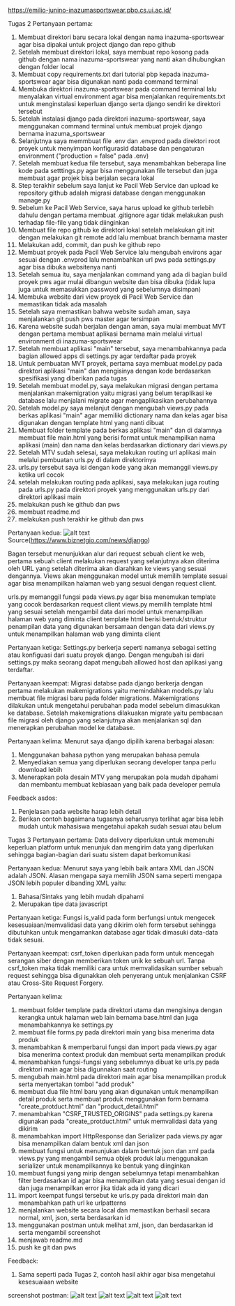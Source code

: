 https://emilio-junino-inazumasportswear.pbp.cs.ui.ac.id/

Tugas 2
Pertanyaan pertama:
1. Membuat direktori baru secara lokal dengan nama inazuma-sportswear agar bisa dipakai untuk project django dan repo github
2. Setelah membuat direktori lokal, saya membuat repo kosong pada github dengan nama inazuma-sportswear yang nanti akan dihubungkan dengan folder local
3. Membuat copy requirements.txt dari tutorial pbp kepada inazuma-sportswear agar bisa digunakan nanti pada command terminal
4. Membuka direktori inazuma-sportswear pada command terminal lalu menyalakan virtual environment agar bisa menjalankan requirements.txt untuk menginstalasi keperluan django serta django sendiri ke direktori tersebut
5. Setelah instalasi django pada direktori inazuma-sportswear, saya menggunakan command terminal untuk membuat projek django bernama inazuma_sportswear
6. Selanjutnya saya memmbuat file .env dan .envprod pada direktori root proyek untuk menyimpan konfigurasid database dan pengaturan environment ("production = false" pada .env)
7. Setelah membuat kedua file tersebut, saya menambahkan beberapa line kode pada setttings.py agar bisa menggunakan file tersebut dan juga membuat agar projek bisa berjalan secara lokal
8. Step terakhir sebelum saya lanjut ke Pacil Web Service dan upload ke repository github adalah migrasi database dengan menggunakan manage.py
9. Sebelum ke Pacil Web Service, saya harus upload ke github terlebih dahulu dengan pertama membuat .gitignore agar tidak melakukan push terhadap file-file yang tidak diinginkan
10. Membuat file repo github ke direktori lokal setelah melakukan git init dengan melakukan git remote add lalu membuat branch bernama master 
11. Melakukan add, commit, dan push ke github repo
12. Membuat proyek pada Pacil Web Service lalu mengubah environs agar sesuai dengan .envprod lalu menambahkan url pws pada settings.py agar bisa dibuka websitenya nanti
13. Setelah semua itu, saya menjalankan command yang ada di bagian build proyek pws agar mulai dibangun website dan bisa dibuka (tidak lupa juga untuk memasukkan password yang sebelumnya disimpan)
14. Membuka website dari view proyek di Pacil Web Service dan memastikan tidak ada masalah
15. Setelah saya memastikan bahwa website sudah aman, saya menjalankan git push pws master agar tersimpan
16. Karena website sudah berjalan dengan aman, saya mulai membuat MVT dengan pertama membuat aplikasi bernama main melalui virtual environment di inazuma-sportswear
17. Setelah membuat aplikasi "main" tersebut, saya menambahkannya pada bagian allowed apps di settings.py agar terdaftar pada proyek
18. Untuk pembuatan MVT proyek, pertama saya membuat model.py pada direktori aplikasi "main" dan mengisinya dengan kode berdasarkan spesifikasi yang diberikan pada tugas
19. Setelah membuat model.py, saya melakukan migrasi dengan pertama menjalankan makemigration yaitu migrasi yang belum teraplikasi ke database lalu menjalani migrate agar mengaplikasikan perubahannya
20. Setelah model.py saya melanjut dengan mengubah views.py pada berkas aplikasi "main" agar memiliki dictionary nama dan kelas agar bisa digunakan dengan template html yang nanti dibuat
21. Membuat folder template pada berkas aplikasi "main" dan di dalamnya membuat file main.html yang berisi format untuk menampilkan nama aplikasi (main) dan nama dan kelas berdasarkan dictionary dari views.py 
22. Setelah MTV sudah selesai, saya melakukan routing url aplikasi main melalui pembuatan urls.py di dalam direktorinya
23. urls.py tersebut saya isi dengan kode yang akan memanggil views.py ketika url cocok
24. setelah melakukan routing pada aplikasi, saya melakukan juga routing pada urls.py pada direktori proyek yang menggunakan urls.py dari direktori aplikasi main
25. melakukan push ke github dan pws
26. membuat readme.md
27. melakukan push terakhir ke github dan pws

Pertanyaan kedua:
![alt text](image.png)
Source(https://www.biznetgio.com/news/django)

Bagan tersebut menunjukkan alur dari request sebuah client ke web, pertama sebuah client melakukan request yang selanjutnya akan diterima oleh URL yang setelah diterima akan diarahkan ke views yang sesuai dengannya. Views akan menggunakan model untuk memilih template sesuai agar bisa menampilkan halaman web yang sesuai dengan request client. 

urls.py memanggil fungsi pada views.py agar bisa menemukan template yang cocok berdasarkan request client
views.py memilih template html yang sesuai setelah mengambil data dari model untuk menampilkan halaman web yang diminta client
template html berisi bentuk/struktur penampilan data yang digunakan bersamaan dengan data dari views.py untuk menampilkan halaman web yang diminta client

Pertanyaan ketiga:
Settings.py berkerja seperti namanya sebagai setting atau konfiguasi dari suatu proyek django. Dengan mengubah isi dari settings.py maka seorang dapat mengubah allowed host dan aplikasi yang terdaftar.

Pertanyaan keempat:
Migrasi databse pada django berkerja dengan pertama melakukan makemigrations yaitu memindahkan models.py lalu membuat file migrasi baru pada folder migrations. Makemigrations dilakukan untuk mengetahui perubahan pada model sebelum dimasukkan ke database. Setelah makemigrations dilakuakan migrate yaitu pembacaan file migrasi oleh django yang selanjutnya akan menjalankan sql dan menerapkan perubahan model ke database.

Pertanyaan kelima:
Menurut saya django dipilih karena berbagai alasan:
1. Menggunakan bahasa python yang merupakan bahasa pemula
2. Menyediakan semua yang diperlukan seorang developer tanpa perlu download lebih
3. Menerapkan pola desain MTV yang merupakan pola mudah dipahami dan membantu membuat kebiasaan yang baik pada developer pemula 

Feedback asdos:
1. Penjelasan pada website harap lebih detail
2. Berikan contoh bagaimana tugasnya seharusnya terlihat agar bisa lebih mudah untuk mahasiswa mengetahui apakah sudah sesuai atau belum


Tugas 3
Pertanyaan pertama:
Data delivery diperlukan untuk memenuhi keperluan platform untuk menunjuk dan mengirim data yang diperlukan sehingga bagian-bagian dari suatu sistem dapat berkomunikasi

Pertanyaan kedua:
Menurut saya yang lebih baik antara XML dan JSON adalah JSON. Alasan mengapa saya memilih JSON sama seperti mengapa JSON lebih populer dibanding XML yaitu:
1. Bahasa/Sintaks yang lebih mudah dipahami
2. Merupakan tipe data javascript

Pertanyaan ketiga:
Fungsi is_valid pada form berfungsi untuk mengecek kesesuaiaan/memvalidasi data yang dikirim oleh form tersebut sehingga dibutuhkan untuk mengamankan database agar tidak dimasuki data-data tidak sesuai.

Pertanyaan keempat:
csrf_token diperlukan pada form untuk mencegah serangan siber dengan memberikan token unik ke sebuah url. Tanpa csrf_token maka tidak memiliki cara untuk memvalidasikan sumber sebuah request sehingga bisa digunakkan oleh penyerang untuk menjalankan CSRF atau Cross-Site Request Forgery.

Pertanyaan kelima:
1. membuat folder template pada direktori utama dan mengisinya dengan kerangka untuk halaman web lain bernama base.html dan juga menambahkannya ke settings.py
2. membuat file forms.py pada direktori main yang bisa menerima data produk
3. menambahkan & memperbarui fungsi dan import pada views.py agar bisa menerima context produk dan membuat serta menampilkan produk
4. menambahkan fungsi-fungsi yang sebelumnya dibuat ke urls.py pada direktori main agar bisa digunnakan saat routing
5. mengubah main.html pada direktori main agar bisa menampilkan produk serta menyertakan tombol "add produk"
6. membuat dua file html baru yang akan digunakan untuk menampilkan detail produk serta membuat produk menggunakan form bernama "create_protduct.html" dan "product_detail.html"
7. menambahkan "CSRF_TRUSTED_ORIGINS" pada settings.py karena digunakan pada "create_protduct.html" untuk memvalidasi data yang dikirim
8. menambahkan import HttpResponse dan Serializer pada views.py agar bisa menampilkan dalam bentuk xml dan json
9. membuat fungsi untuk menunjukan dalam bentuk json dan xml pada views.py yang mengambil semua objek produk lalu menggunakan serializer untuk menampilkannya ke bentuk yang diinginkan
10. membuat fungsi yang mirip dengan sebelumnya tetapi menambahkan filter berdasarkan id agar bisa menampilkan data yang sesuai dengan id dan juga menampilkan error jika tidak ada id yang dicari
10. import keempat fungsi tersebut ke urls.py pada direktori main dan menambahkan path url ke urlpatterns
11. menjalankan website secara local dan memastikan berhasil secara normal, xml, json, serta berdasarkan id
12. menggunakan postman untuk melihat xml, json, dan berdasarkan id serta mengambil screenshot
13. menjawab readme.md
14. push ke git dan pws

Feedback:
1. Sama seperti pada Tugas 2, contoh hasil akhir agar bisa mengetahui kesesuaiaan website

screenshot postman:
![alt text](<Screenshot 2025-09-15 202625.png>)
![alt text](<Screenshot 2025-09-15 202653.png>)
![alt text](<Screenshot 2025-09-15 202745.png>)
![alt text](<Screenshot 2025-09-15 202808.png>)